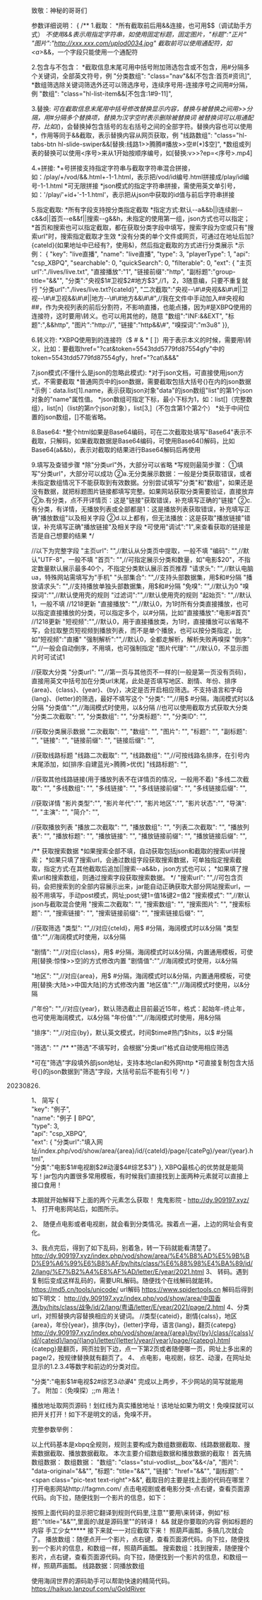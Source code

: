  
致敬：神秘的哥哥们

参数详细说明：
{
/**
1.截取：
*所有截取前后用&&连接，也可用$$（调试助手方式）
*不使用&&表示用指定字符串，如使用固定标题，固定图片，"标题":"正片" "图片":"http://xxx.xxx.com/uplod0034.jpg"
*截取前可以使用通配符*，如<a*>&&</a>，一个字段只能使用一个通配符

2.包含与不包含：
*截取信息末尾可用中括号附加筛选包含或不包含，用#分隔多个关键词，全部英文符号，例
"分类数组": "class=\"nav\"&&</div>[不包含:首页#资讯]",
*数组筛选除关键词筛选外还可以筛选序号，连续序号用-连接序号之间用#分隔，例
"数组": "class=\"hl-list-item&&</li>[不包含:1#9-11]",

3.替换:
*可在截取信息末尾用中括号修改替换显示内容，替换与被替换之间用>>分隔，用#分隔多个替换项，替换为汉字空时表示删除被替换词
*被替换词可以用通配符*，比如(*)，会替换掉包含括号的左右括号之间的全部字符。替换内容也可以使用*，作用等同于&&截取，表示替换内容从网页获取，例
"线路数组": "class=\"hl-tabs-btn hl-slide-swiper&&</a>[替换:线路1>>腾腾#播放>>空#(*)$空]",
*数组或列表的替换可以使用<序号>来从1开始按顺序编号，如[替换:v>>?ep=<序号>.mp4]

4.+拼接:
*+号拼接支持指定字符串与截取字符串混合拼接，如：/play/+/vod/&&.html+-1-1.html，表示把/vod/id编号.html拼接成/play/id编号-1-1.html
*可无限拼接
*json模式的指定字符串拼接，需使用英文单引号，如：'/play/'+id+'-1-1.html'，表示把从json中获取的id值与前后字符串拼接

5.指定截取:
*所有字段支持按分类指定截取
*指定方式:默认--a&&b||l连续剧--c&&d||首页--e&&f||搜索--g&&h，未指定的使用第一组，json方式也可以指定；
*首页和搜索也可以指定截取，都在获取分类字段中填写，搜索字段为空或只有"搜索url"时，搜索指定截取才生效
*没有分类的单个文件或网页，可通过在地址后加?{cateId}(如果地址中已经有?，使用&)，然后指定截取的方式进行分类展示
*示例：
{
      "key": "live直播",
      "name": "live直播",
      "type": 3,
      "playerType": 1,
      "api": "csp_XBPQ",
      "searchable": 0,
      "quickSearch": 0,
      "filterable": 0,
      "ext": {
"主页url":"./lives/live.txt",
"直接播放":"1",
"链接前缀":"http",
"副标题":"group-title=\"&&\"",
"分类":"央视$1#卫视$2#地方$3",//1，2，3随意编，只要不重复就行
"分类url":"./lives/live.txt?{cateId}",
"二次截取":"央视--\\#\\#央视&&\\#\\#||卫视--\\#\\#卫视&&\\#\\#||地方--\\#\\#地方&&\\#\\#",//我在文件中手动加入##央视和##，作为央视列表的前后分割符，不影响直播，也能点播，因为#是XBPQ使用的连接符，这时要用\\转义。也可以用其他的，随意
"数组":"INF:&&EXT",
"标题":",&&http",
"图片":"http://",
"链接":"http&&\\#",
"嗅探词":"m3u8"
}},

6.转义符:
*XBPQ使用到的连接符（$ # & * [ ]）用于表示本义的时候，需要用\\转义，比如：要截取href="?cat&token=5543tdd5779fd87554gfy"中的token=5543tdd5779fd87554gfy，href=\"?cat\\&&&\"

7.json模式(不懂什么是json的忽略此模式):
*对于json文档，可直接使用json方式，不需要截取
*普通网页中的json数据，需要截取包括大括号{}在内的json数据
*示例：data.list[1].name，表示获取json对象"data"的json数组"list"的第1个json对象的"name"属性值。
*json数组可指定下标，最小下标为1，如：list[]（完整数组），list[n]（list的第n个json对象），list[3,]（不包含第1个第2个）
*处于中间位置的json数组，[]不能省略。

8.Base64:
*整个html如果是Base64编码，可在二次截取处填写"Base64"表示不截取，只解码，如果截取数据是Base64编码，可使用Base64()解码，比如Base64(a&&b)，表示对截取的结果进行Base64解码后再使用

9.填写及查错步骤
*除"分类url"外，大部分可以省略
*写规则最简步骤：
①填写"分类url"，大部分可以成功
②a.无分类展示数据：一般是分类获取错误，或者未指定数组情况下不能获取到有效数据。分别尝试填写"分类"和"数组"，如果还是没有数据，就把标题图片链接都填写完整。如果网站获取分类需要验证，直接放弃
②b.有分类，点不开详情页：这是"链接"获取错误，补充填写正确的"链接"
②c.有分类，有详情，无播放列表或全部都是1：这是播放列表获取错误，补充填写正确"播放数组"以及相关字段
②d.以上都有，但无法播放：这是获取"播放链接"错误，补充填写正确"播放链接"及相关字段
*可使用"调试":"1",来查看获取的链接是否是自己想要的结果
*/

//以下为完整字段
"主页url": "",//默认从分类页中提取，一般不填
"编码": "",//默认"UTF-8"，一般不填
"首页": "",//可指定展示分类和数量，如"电影$20"，不指定数量默认展示最多40个，不指定分类默认展示首页推荐
"请求头": "",//默认电脑ua，特殊网站需填写为"手机"
"头部集合": "",//支持头部数据集，用$和#分隔
"播放请求头": "",//支持播放单独头部数据集，用$和#分隔
"免嗅": "",//默认为0
"嗅探词":"",//默认使用壳的规则
"过滤词":"",//默认使用壳的规则
"起始页": "",//默认1，一般不填
//1218更新
"直接播放": "",//默认0，为1时所有分类直接播放，也可以指定直接播放的分类，可以指定多个，以#分隔，比如"直接播放":"电影#首页"
//1218更新
"短视频":"",//默认0，用于直接播放类，为1时，直接播放可以省略不写，会拉取整页短视频到播放列表，而不是单个播放，也可以按分类指定，比如"短视频":"直播"
"强制解析":"",//默认0，全都走解析，解析失败再嗅探
"倒序": "",//一般会自动倒序，不用填，也可强制指定
"图片代理": "",//默认0，不显示图片时可试试1

//获取大分类
"分类url": "",//第一页与其他页不一样的(一般是第一页没有页码)，直接用英文中括号加在分类url末尾，此处是否填写地区、剧情、年份、排序{area}、{class}、{year}、{by}，决定是否开启相应筛选。不支持语言和字母{lang}、{letter}的筛选，最好不填写这个
"分类": "",//用$ #分隔，海阔模式时以&分隔
"分类值":"",//海阔模式时使用，以&分隔
//也可以使用截取方式获取大分类
"分类二次截取": "",
"分类数组": "",
"分类标题": "",
"分类ID": "",

//获取分类展示数据
"二次截取": "",
"数组": "",
"图片": "",
"标题": "",
"副标题": "",
"链接": "",
"链接前缀": "",
"链接后缀": "",

//获取线路标题
"线路二次截取": "",
"线路数组": "",//可按线路名排序，在引号内末尾添加，如[排序:自建蓝光>腾腾>优优]
"线路标题": "",

//获取其他线路链接(用于播放列表不在详情页的情况，一般用不着)
"多线二次截取": "",
"多线数组": "",
"多线链接": "",
"多线链接前缀": "",
"多线链接后缀": "",

//获取详情
"影片类型":"",
"影片年代":"",
"影片地区":"",
"影片状态":"",
"导演": "",
"主演": "",
"简介": "",

//获取播放列表
"播放二次截取": "",
"播放数组": "",
"列表二次截取": "",
"播放列表": "",
"播放标题": "",
"播放链接": "",
"播放链接前缀": "",
"播放链接后缀": "",

/**
获取搜索数据
*如果搜索全部不填，自动获取包括json和截取的搜索url并搜索；
*如果只填了搜索url，会通过数组字段获取搜索数据，可单独指定搜索截取，指定方式:在其他截取后追加||搜索--a&&b，json方式也可以；
*如果填了搜索url和搜索数组，则通过搜索字段获取搜索数据。
*/
"搜索url": "",//可包含页码，会把搜索到的全部内容展示出来，jar能自动正确获取大部分网站搜索url，一般不用填写，手动post模式，网址;post;键1=值1&键2=值2
"搜索模式": "",//默认json与截取混合使用
"搜索二次截取": "",
"搜索数组": "",
"搜索图片": "",
"搜索标题": "",
"搜索链接": "",
"搜索链接前缀": "",
"搜索链接后缀": "",

//获取筛选
"类型": "",//对应{cteId}，用$ #分隔，海阔模式时以&分隔
"类型值":"",//海阔模式时使用，以&分隔

"剧情": "",//对应{class}，用$ #分隔，海阔模式时以&分隔，内置通用模板，可使用[替换:惊悚>>空]的方式修改内置
"剧情值":"",//海阔模式时使用，以&分隔

"地区": "",//对应{area}，用$ #分隔，海阔模式时以&分隔，内置通用模板，可使用[替换:大陆>>中国大陆]的方式修改内置
"地区值":"",//海阔模式时使用，以&分隔

/"年份": "",//对应{year}，默认筛选截止目前最近15年，格式：起始年-终止年，也可使用海阔模式，以&分隔
"年份值":"",//海阔模式时使用，用&分隔

"排序": "",//对应{by}，默认英文模式，时间$time#热门$hits，以$ #分隔

"筛选": ""
/**
*"筛选"不填写时，会根据"分类url"格式自动使用相应筛选

*可在"筛选"字段填外部json地址，支持本地clan和外网http
*可直接复制包含大括号{}的json数据到"筛选"字段，大括号前后不能有引号
*/
}


20230826.
1、	简写
{      
"key": "例子",      
"name": "例子┃BPQ",      
"type": 3,      
"api": "csp_XBPQ",      
"ext": 
{
"分类url":"填入网址/index.php/vod/show/area/{area}/id/{cateId}/page/{catePg}/year/{year}.html",        
"分类":"电影$1#电视剧$2#动漫$4#综艺$3"}
},
XBPQ最核心的优势就是能简写！jar包内内置很多常用模板，有时候我们直接找到上面两种元素就可以直接上接口食用！


本期就开始解释下上面的两个元素怎么获取！
鬼鬼影院 - http://dy.909197.xyz/
1、	打开电影网站后，如图所示。
 
2、	随便点电影或者电视剧，就会看到分类情况。挨着点一遍，上边的网址会有变化。
 
3、我点完后，得到了如下乱码，别着急，转一下码就能看清楚了。
http://dy.909197.xyz/index.php/vod/show/area/%E4%B8%AD%E5%9B%BD%E9%A6%99%E6%B8%AF/by/hits/class/%E6%88%98%E4%BA%89/id/2/lang/%E7%B2%A4%E8%AF%AD/letter/E/year/2021.html
3、	转码。遇到复制后变成这样乱码的，需要URL解码。随便找个在线解码就能转。
https://md5.cn/tools/unicode/    url解码
https://www.spidertools.cn
解码后得到如下明文：
http://dy.909197.xyz/index.php/vod/show/area/中国香港/by/hits/class/战争/id/2/lang/粤语/letter/E/year/2021/page/2.html
4、分类url，对照替换内容替换相应的关键词。
//类型{cateid}，剧情{calss}，地区{area}，年份{year}，排序{by}，{letter}字母，语言{lang}，翻页{catepg}
http://dy.909197.xyz/index.php/vod/show/area/{area}/by/{by}/class/{calss}/id/{cateid}/lang/{lang}/letter/{letter}/year/{year}/page/{catepg}.html
{catepg}是翻页，网页拉到下边，点一下第2页或者随便哪一页，网址上多出来的page/2，按规律替换就有翻页了。
4、	点电影，电视剧，综艺、动漫，在网址处显示的1.2.3.4等数字和前边的分类对应。
 
"分类":"电影$1#电视$2#综艺$3动漫$4"
完成以上两步，不少网站的简写就能用了。
附加：（免嗅探）;;m 用法！
 
播放地址取网页源码！划红线为真实播放地址！该地址如果为明文！免嗅探就可以把开关打开！如下不是明文的话，免嗅不开。
 

完整参数举例：
 
以上代码基本是xbpq全规则，规则主要构成为数组数据截取、线路数据截取、搜索数据截取、播放数据截取。
本次主要介绍数组数据和播放数据的截取！
首先搞数组数据：
数组数据：
"数组": "class=\"stui-vodlist__box\"&&</a",
"图片": "data-original=\"&&\"",
"标题": "title=\"&&\"",
"链接": "href=\"&&\"",
"副标题": "<span class=\"pic-text text-right\">&&</span>",
截取目的主要是找上面的代码在哪里？
打开电影网站http://fagmn.com/	
点击电视剧或者电影分类-点右键，查看页面源代码。向下拉，随便找到一个影片的信息，如下：
 

按照上面代码的显示把它翻译到规则代码里,注意""要用\来转译，例如"标题":"title=\"&&\"",里面的\就是源码里""的转译！
&& 就是你要取的内容 例如标题的内容 手工少女*****
接下来就一一对应截取下来！
照葫芦画瓢，多搞几次就会了。
播放数组：随便点开一个影片，点右键，查看页面源代码。向下拉，随便找到一个影片的信息，和数组一样，照葫芦画瓢。
搜索数组：找到搜索，随便搜个影片，点右键，查看页面源代码。向下拉，随便找到一个影片的信息，和数组一样，照葫芦画瓢。
线路数据：同播放数组

使用海阔世界的源码助手可以帮助快速的精简代码。
https://haikuo.lanzouf.com/u/GoldRiver
 
